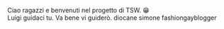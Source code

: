 Ciao ragazzi e benvenuti nel progetto di TSW.
😁<br>
Luigi guidaci tu.
Va bene vi guiderò.
diocane
simone fashiongayblogger

